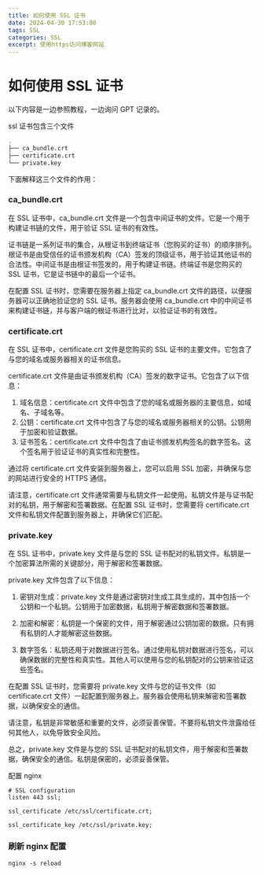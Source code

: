 ```yaml
---
title: 如何使用 SSL 证书
date: 2024-04-30 17:53:00
tags: SSL
categories: SSL
excerpt: 使用https访问博客网站
---
```


# 如何使用 SSL 证书

以下内容是一边参照教程，一边询问 GPT 记录的。

ssl 证书包含三个文件

```bash
.
├── ca_bundle.crt
├── certificate.crt
└── private.key
```

下面解释这三个文件的作用：

### ca_bundle.crt

在 SSL 证书中，ca_bundle.crt 文件是一个包含中间证书的文件。它是一个用于构建证书链的文件，用于验证 SSL 证书的有效性。

证书链是一系列证书的集合，从根证书到终端证书（您购买的证书）的顺序排列。根证书是由受信任的证书颁发机构（CA）签发的顶级证书，用于验证其他证书的合法性。中间证书是由根证书签发的，用于构建证书链。终端证书是您购买的 SSL 证书，它是证书链中的最后一个证书。

在配置 SSL 证书时，您需要在服务器上指定 ca_bundle.crt 文件的路径，以便服务器可以正确地验证您的 SSL 证书。服务器会使用 ca_bundle.crt 中的中间证书来构建证书链，并与客户端的根证书进行比对，以验证证书的有效性。

### certificate.crt

在 SSL 证书中，certificate.crt 文件是您购买的 SSL 证书的主要文件。它包含了与您的域名或服务器相关的证书信息。

certificate.crt 文件是由证书颁发机构（CA）签发的数字证书。它包含了以下信息：

1. 域名信息：certificate.crt 文件中包含了您的域名或服务器的主要信息，如域名、子域名等。
2. 公钥：certificate.crt 文件中包含了与您的域名或服务器相关的公钥。公钥用于加密和验证数据。
3. 证书签名：certificate.crt 文件中包含了由证书颁发机构签名的数字签名。这个签名用于验证证书的真实性和完整性。

通过将 certificate.crt 文件安装到服务器上，您可以启用 SSL 加密，并确保与您的网站进行安全的 HTTPS 通信。

请注意，certificate.crt 文件通常需要与私钥文件一起使用。私钥文件是与证书配对的私钥，用于解密和签署数据。在配置 SSL 证书时，您需要将 certificate.crt 文件和私钥文件配置到服务器上，并确保它们匹配。

### private.key

在 SSL 证书中，private.key 文件是与您的 SSL 证书配对的私钥文件。私钥是一个加密算法所需的关键部分，用于解密和签署数据。

private.key 文件包含了以下信息：

1. 密钥对生成：private.key 文件是通过密钥对生成工具生成的，其中包括一个公钥和一个私钥。公钥用于加密数据，私钥用于解密数据和签署数据。

2. 加密和解密：私钥是一个保密的文件，用于解密通过公钥加密的数据。只有拥有私钥的人才能解密这些数据。

3. 数字签名：私钥还用于对数据进行签名。通过使用私钥对数据进行签名，可以确保数据的完整性和真实性。其他人可以使用与您的私钥配对的公钥来验证这些签名。

在配置 SSL 证书时，您需要将 private.key 文件与您的证书文件（如 certificate.crt 文件）一起配置到服务器上。服务器会使用私钥来解密和签署数据，以确保安全的通信。

请注意，私钥是非常敏感和重要的文件，必须妥善保管。不要将私钥文件泄露给任何其他人，以免导致安全风险。

总之，private.key 文件是与您的 SSL 证书配对的私钥文件，用于解密和签署数据，确保安全的通信。私钥是保密的，必须妥善保管。

配置 nginx

```nginx
# SSL configuration
listen 443 ssl;

ssl_certificate /etc/ssl/certificate.crt;

ssl_certificate_key /etc/ssl/private.key;
```

### 刷新 nginx 配置

`nginx -s reload`
